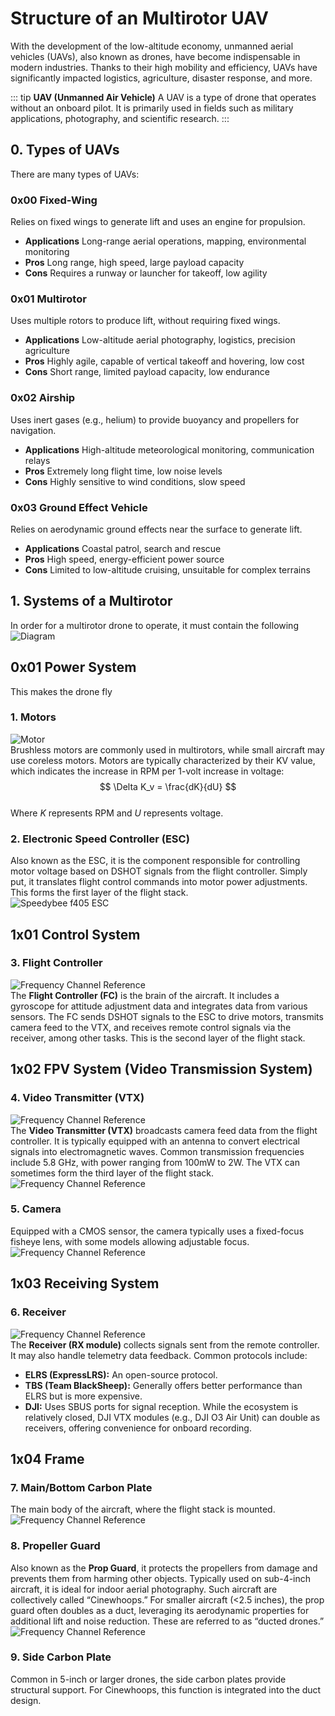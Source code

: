 # Structure of an Multirotor UAV

With the development of the low-altitude economy, unmanned aerial vehicles (UAVs), also known as drones, have become indispensable in modern industries. Thanks to their high mobility and efficiency, UAVs have significantly impacted logistics, agriculture, disaster response, and more.

::: tip
**UAV (Unmanned Air Vehicle)**
A UAV is a type of drone that operates without an onboard pilot. It is primarily used in fields such as military applications, photography, and scientific research.
:::

## 0. Types of UAVs  
There are many types of UAVs:  

### 0x00 Fixed-Wing  
Relies on fixed wings to generate lift and uses an engine for propulsion.  
- **Applications** Long-range aerial operations, mapping, environmental monitoring  
- **Pros** Long range, high speed, large payload capacity  
- **Cons** Requires a runway or launcher for takeoff, low agility  

### 0x01 Multirotor  
Uses multiple rotors to produce lift, without requiring fixed wings.  
- **Applications** Low-altitude aerial photography, logistics, precision agriculture  
- **Pros** Highly agile, capable of vertical takeoff and hovering, low cost  
- **Cons** Short range, limited payload capacity, low endurance  

### 0x02 Airship  
Uses inert gases (e.g., helium) to provide buoyancy and propellers for navigation.  
- **Applications** High-altitude meteorological monitoring, communication relays  
- **Pros** Extremely long flight time, low noise levels  
- **Cons** Highly sensitive to wind conditions, slow speed  

### 0x03 Ground Effect Vehicle  
Relies on aerodynamic ground effects near the surface to generate lift.  
- **Applications** Coastal patrol, search and rescue  
- **Pros** High speed, energy-efficient power source  
- **Cons** Limited to low-altitude cruising, unsuitable for complex terrains  


## 1. Systems of a Multirotor
In order for a multirotor drone to operate, it must contain the following
![Diagram](/assets/CS/FPV/FPV.webp)

## 0x01 Power System
This makes the drone fly

### 1. Motors  
![Motor](/assets/CS/FPV/FPV-Motors.webp)  
Brushless motors are commonly used in multirotors, while small aircraft may use coreless motors. Motors are typically characterized by their KV value, which indicates the increase in RPM per 1-volt increase in voltage:  
$$ \Delta K_v = \frac{dK}{dU} $$  
Where $K$ represents RPM and $U$ represents voltage.  


### 2. Electronic Speed Controller (ESC)  
Also known as the ESC, it is the component responsible for controlling motor voltage based on DSHOT signals from the flight controller. Simply put, it translates flight control commands into motor power adjustments. This forms the first layer of the flight stack.  
![Speedybee f405 ESC](/assets/CS/FPV/FPV-ESC.webp)  


## 1x01 Control System  
### 3. Flight Controller  
![Frequency Channel Reference](/assets/CS/FPV/FPV-FC.webp)  
The **Flight Controller (FC)** is the brain of the aircraft. It includes a gyroscope for attitude adjustment data and integrates data from various sensors. The FC sends DSHOT signals to the ESC to drive motors, transmits camera feed to the VTX, and receives remote control signals via the receiver, among other tasks. This is the second layer of the flight stack.  

## 1x02 FPV System (Video Transmission System)  
### 4. Video Transmitter (VTX)  
![Frequency Channel Reference](/assets/CS/FPV/FPV-VTX.webp)  
The **Video Transmitter (VTX)** broadcasts camera feed data from the flight controller. It is typically equipped with an antenna to convert electrical signals into electromagnetic waves. Common transmission frequencies include 5.8 GHz, with power ranging from 100mW to 2W. The VTX can sometimes form the third layer of the flight stack.  
![Frequency Channel Reference](/assets/CS/FPV/FPV-VTX-CH.webp)  

### 5. Camera  
Equipped with a CMOS sensor, the camera typically uses a fixed-focus fisheye lens, with some models allowing adjustable focus.  
![Frequency Channel Reference](/assets/CS/FPV/FPV-Cam.webp)  

## 1x03 Receiving System  
### 6. Receiver  
![Frequency Channel Reference](/assets/CS/FPV/FPV-RX.webp)  
The **Receiver (RX module)** collects signals sent from the remote controller. It may also handle telemetry data feedback. Common protocols include:  
- **ELRS (ExpressLRS):** An open-source protocol.  
- **TBS (Team BlackSheep):** Generally offers better performance than ELRS but is more expensive.  
- **DJI:** Uses SBUS ports for signal reception. While the ecosystem is relatively closed, DJI VTX modules (e.g., DJI O3 Air Unit) can double as receivers, offering convenience for onboard recording.  

## 1x04 Frame  
### 7. Main/Bottom Carbon Plate  
The main body of the aircraft, where the flight stack is mounted.  
![Frequency Channel Reference](/assets/CS/FPV/FPV-Plate.webp)  

### 8. Propeller Guard  
Also known as the **Prop Guard**, it protects the propellers from damage and prevents them from harming other objects. Typically used on sub-4-inch aircraft, it is ideal for indoor aerial photography. Such aircraft are collectively called “Cinewhoops.” For smaller aircraft (<2.5 inches), the prop guard often doubles as a duct, leveraging its aerodynamic properties for additional lift and noise reduction. These are referred to as “ducted drones.”  
![Frequency Channel Reference](/assets/CS/FPV/FPV-Guard.webp)  

### 9. Side Carbon Plate  
Common in 5-inch or larger drones, the side carbon plates provide structural support. For Cinewhoops, this function is integrated into the duct design.  
